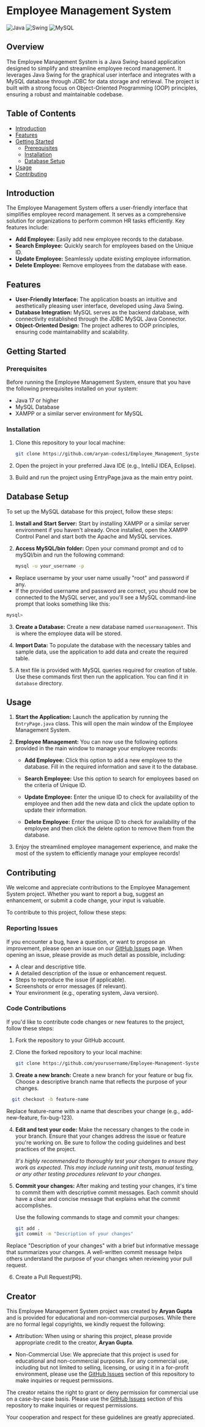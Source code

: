 # Employee Management System

![Java](https://img.shields.io/badge/Java-17%2B-blue)
![Swing](https://img.shields.io/badge/Swing-GUI-orange)
![MySQL](https://img.shields.io/badge/MySQL-Database-green)

## Overview

The Employee Management System is a Java Swing-based application designed to simplify and streamline employee record management. It leverages Java Swing for the graphical user interface and integrates with a MySQL database through JDBC for data storage and retrieval. The project is built with a strong focus on Object-Oriented Programming (OOP) principles, ensuring a robust and maintainable codebase.

## Table of Contents

- [Introduction](#Introduction)
- [Features](#features)
- [Getting Started](#getting-started)
  - [Prerequisites](#prerequisites)
  - [Installation](#installation)
  - [Database Setup](#database-setup)
- [Usage](#usage)
- [Contributing](#contributing)

## Introduction

The Employee Management System offers a user-friendly interface that simplifies employee record management. It serves as a comprehensive solution for organizations to perform common HR tasks efficiently. Key features include:

- **Add Employee:** Easily add new employee records to the database.
- **Search Employee:** Quickly search for employees based on the Unique ID.
- **Update Employee:** Seamlessly update existing employee information.
- **Delete Employee:** Remove employees from the database with ease.

## Features

- **User-Friendly Interface:** The application boasts an intuitive and aesthetically pleasing user interface, developed using Java Swing.
- **Database Integration:** MySQL serves as the backend database, with connectivity established through the JDBC MySQL Java Connector.
- **Object-Oriented Design:** The project adheres to OOP principles, ensuring code maintainability and scalability.

## Getting Started

### Prerequisites

Before running the Employee Management System, ensure that you have the following prerequisites installed on your system:

- Java 17 or higher
- MySQL Database
- XAMPP or a similar server environment for MySQL

### Installation

1. Clone this repository to your local machine:

   ```bash
   git clone https://github.com/aryan-codes1/Employee_Management_System.git
2. Open the project in your preferred Java IDE (e.g., IntelliJ IDEA, Eclipse).
3. Build and run the project using EntryPage.java as the main entry point.

## Database Setup

To set up the MySQL database for this project, follow these steps:

1. **Install and Start Server:** Start by installing XAMPP or a similar server environment if you haven't already. Once installed, open the XAMPP Control Panel and start both the Apache and MySQL services.

2. **Access MySQL/bin folder:** Open your command prompt and cd to mySQl/bin and run the following command:
   ```bash
   mysql -u your_username -p
  - Replace username by your user name usually "root" and password if any.
  - If the provided username and password are correct, you should now be connected to the MySQL server, and you'll see a MySQL command-line prompt that looks something like this:
```sql
mysql>
```
3. **Create a Database:** Create a new database named `usermanagement`. This is where the employee data will be stored.

4. **Import Data:** To populate the database with the necessary tables and sample data, use the application to add data and create the required table.

5. A text file is provided with MySQL queries required for creation of table. Use these commands first then run the application. You can find it in `database` directory. 

## Usage

1. **Start the Application:** Launch the application by running the `EntryPage.java` class. This will open the main window of the Employee Management System.

2. **Employee Management:** You can now use the following options provided in the main window to manage your employee records:

   - **Add Employee:** Click this option to add a new employee to the database. Fill in the required information and save it to the database.

   - **Search Employee:** Use this option to search for employees based on the criteria of Unique ID.

   - **Update Employee:** Enter the unique ID to check for availability of the employee and then add the new data and click the update option to update their information.

   - **Delete Employee:** Enter the unique ID to check for availability of the employee and then click the delete option to remove them from the database.

3. Enjoy the streamlined employee management experience, and make the most of the system to efficiently manage your employee records!

## Contributing

We welcome and appreciate contributions to the Employee Management System project. Whether you want to report a bug, suggest an enhancement, or submit a code change, your input is valuable.

To contribute to this project, follow these steps:

### Reporting Issues

If you encounter a bug, have a question, or want to propose an improvement, please open an issue on our [GitHub Issues](https://github.com/aryan-codes1/Employee_Management_System/issues) page. When opening an issue, please provide as much detail as possible, including:

- A clear and descriptive title.
- A detailed description of the issue or enhancement request.
- Steps to reproduce the issue (if applicable).
- Screenshots or error messages (if relevant).
- Your environment (e.g., operating system, Java version).

### Code Contributions

If you'd like to contribute code changes or new features to the project, follow these steps:

1. Fork the repository to your GitHub account.

2. Clone the forked repository to your local machine:

   ```bash
   git clone https://github.com/yourusername/Employee-Management-System.git
   
3. **Create a new branch:**
Create a new branch for your feature or bug fix. Choose a descriptive branch name that reflects the purpose of your changes.
```bash
  git checkout -b feature-name
```
Replace feature-name with a name that describes your change (e.g., add-new-feature, fix-bug-123).

4. **Edit and test your code:**
   Make the necessary changes to the code in your branch. Ensure that your changes address the issue or feature you're working on. Be sure to follow the coding guidelines and best practices of the project.

   *It's highly recommended to thoroughly test your changes to ensure they work as expected. This may include running unit tests, manual testing, or any other testing procedures relevant to your changes.*

5. **Commit your changes:**
   After making and testing your changes, it's time to commit them with descriptive commit messages. Each commit should have a clear and concise message that explains what the commit accomplishes.

   Use the following commands to stage and commit your changes:

   ```bash
   git add .
   git commit -m "Description of your changes"
Replace "Description of your changes" with a brief but informative message that summarizes your changes. A well-written commit message helps others understand the purpose of your changes when reviewing your pull request.

6. Create a Pull Request(PR).
   
## Creator

This Employee Management System project was created by **Aryan Gupta** and is provided for educational and non-commercial purposes. While there are no formal legal copyrights, we kindly request the following:

- Attribution: When using or sharing this project, please provide appropriate credit to the creator, **Aryan Gupta**.

- Non-Commercial Use: We appreciate that this project is used for educational and non-commercial purposes. For any commercial use, including but not limited to selling, licensing, or using it in a for-profit environment,
please use the [GitHub Issues](https://github.com/aryan-codes1/Employee_Management_System/issues) section of this repository to make inquiries or request permissions.

The creator retains the right to grant or deny permission for commercial use on a case-by-case basis. Please use the [GitHub Issues](https://github.com/aryan-codes1/Employee_Management_System/issues) section of this repository to make inquiries or request permissions.

Your cooperation and respect for these guidelines are greatly appreciated.

